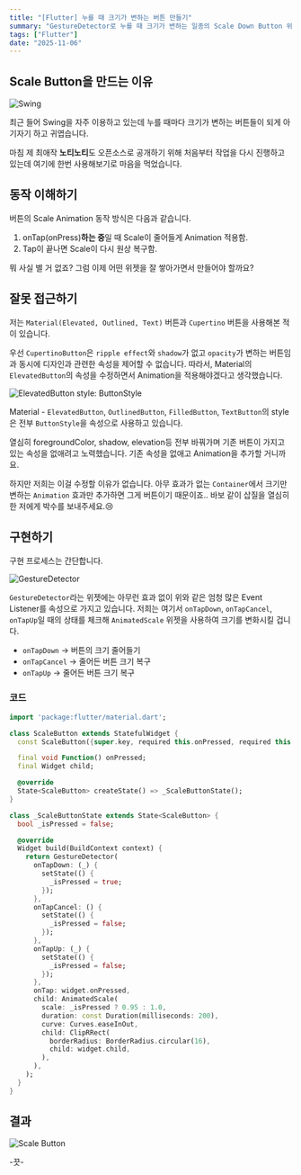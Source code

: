 ```yaml
---
title: "[Flutter] 누를 때 크기가 변하는 버튼 만들기"
summary: "GestureDetector로 누를 때 크기가 변하는 일종의 Scale Down Button 위젯을 만들어보자."
tags: ["Flutter"]
date: "2025-11-06"
---
```


## Scale Button을 만드는 이유

![Swing](swing.png)

최근 들어 Swing을 자주 이용하고 있는데 누를 때마다 크기가 변하는 버튼들이 되게 아기자기 하고 귀엽습니다.

마침 제 최애작 **노티노티**도 오픈소스로 공개하기 위해 처음부터 작업을 다시 진행하고 있는데 여기에 한번 사용해보기로 마음을 먹었습니다.

## 동작 이해하기

버튼의 Scale Animation 동작 방식은 다음과 같습니다.

1. onTap(onPress)**하는 중**일 때 Scale이 줄어들게 Animation 적용함.
2. Tap이 끝나면 Scale이 다시 원상 복구함.

뭐 사실 별 거 없죠? 그럼 이제 어떤 위젯을 잘 쌓아가면서 만들어야 할까요?

## 잘못 접근하기

저는 `Material(Elevated, Outlined, Text)` 버튼과 `Cupertino` 버튼을 사용해본 적이 있습니다.

우선 `CupertinoButton`은 `ripple effect`와 `shadow`가 없고 `opacity`가 변하는 버튼임과 동시에 디자인과 관련한 속성을 제어할 수 없습니다. 따라서, Material의 `ElevatedButton`의 속성을 수정하면서 Animation을 적용해야겠다고 생각했습니다.

![ElevatedButton style: ButtonStyle](elevated-button-style.png)

Material - `ElevatedButton`, `OutlinedButton`, `FilledButton`, `TextButton`의 style은 전부 `ButtonStyle`을 속성으로 사용하고 있습니다.

열심히 foregroundColor, shadow, elevation등 전부 바꿔가며 기존 버튼이 가지고 있는 속성을 없애려고 노력했습니다. 기존 속성을 없애고 Animation을 추가할 거니까요.

하지만 저희는 이걸 수정할 이유가 없습니다. 아무 효과가 없는 `Container`에서 크기만 변하는 `Animation` 효과만 추가하면 그게 버튼이기 때문이죠.. 바보 같이 삽질을 열심히 한 저에게 박수를 보내주세요.😢

## 구현하기

구현 프로세스는 간단합니다.

![GestureDetector](gesture-detector.png)

`GestureDetector`라는 위젯에는 아무런 효과 없이 위와 같은 엄청 많은 Event Listener를 속성으로 가지고 있습니다. 저희는 여기서 `onTapDown`, `onTapCancel`, `onTapUp`일 때의 상태를 체크해 `AnimatedScale` 위젯을 사용하여 크기를 변화시킬 겁니다.

- `onTapDown` -> 버튼의 크기 줄어들기
- `onTapCancel` -> 줄어든 버튼 크기 복구
- `onTapUp` -> 줄어든 버튼 크기 복구

### 코드

```dart
import 'package:flutter/material.dart';

class ScaleButton extends StatefulWidget {
  const ScaleButton({super.key, required this.onPressed, required this.child});

  final void Function() onPressed;
  final Widget child;

  @override
  State<ScaleButton> createState() => _ScaleButtonState();
}

class _ScaleButtonState extends State<ScaleButton> {
  bool _isPressed = false;

  @override
  Widget build(BuildContext context) {
    return GestureDetector(
      onTapDown: (_) {
        setState(() {
          _isPressed = true;
        });
      },
      onTapCancel: () {
        setState(() {
          _isPressed = false;
        });
      },
      onTapUp: (_) {
        setState(() {
          _isPressed = false;
        });
      },
      onTap: widget.onPressed,
      child: AnimatedScale(
        scale: _isPressed ? 0.95 : 1.0,
        duration: const Duration(milliseconds: 200),
        curve: Curves.easeInOut,
        child: ClipRRect(
          borderRadius: BorderRadius.circular(16),
          child: widget.child,
        ),
      ),
    );
  }
}
```

## 결과

![Scale Button](result.gif)

-끗-
